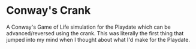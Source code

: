 # Conway's Crank

A Conway's Game of Life simulation for the Playdate which can be advanced/reversed using the crank. This was literally the first thing that jumped into my mind when I thought about what I'd make for the Playdate.

